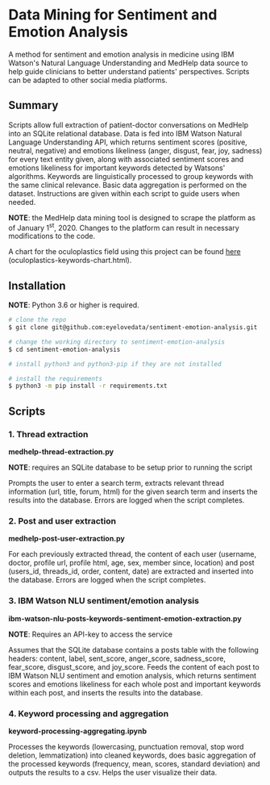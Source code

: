 # Data Mining for Sentiment and Emotion Analysis
A method for sentiment and emotion analysis in medicine using IBM Watson's Natural Language Understanding and MedHelp data source to help guide clinicians to better understand patients' perspectives. Scripts can be adapted to other social media platforms.

## Summary
Scripts allow full extraction of patient-doctor conversations on MedHelp into an SQLite relational database. Data is fed into IBM Watson Natural Language Understanding API, which returns sentiment scores (positive, neutral, negative) and emotions likeliness (anger, disgust, fear, joy, sadness) for every text entity given, along with associated sentiment scores and emotions likeliness for important keywords detected by Watsons' algorithms. Keywords are linguistically processed to group keywords with the same clinical relevance. Basic data aggregation is performed on the dataset. Instructions are given within each script to guide users when needed.

**NOTE**: the MedHelp data mining tool is designed to scrape the platform as of January 1<sup>st</sup>, 2020. Changes to the platform can result in necessary modifications to the code.

A chart for the oculoplastics field using this project can be found [here](https://oculoplastics-keywords.herokuapp.com/) (oculoplastics-keywords-chart.html).

## Installation
**NOTE**: Python 3.6 or higher is required.
```bash
# clone the repo
$ git clone git@github.com:eyelovedata/sentiment-emotion-analysis.git

# change the working directory to sentiment-emotion-analysis
$ cd sentiment-emotion-analysis

# install python3 and python3-pip if they are not installed

# install the requirements
$ python3 -m pip install -r requirements.txt
```

## Scripts
### 1. Thread extraction 
**medhelp-thread-extraction.py**

**NOTE**: requires an SQLite database to be setup prior to running the script

Prompts the user to enter a search term, extracts relevant thread information (url, title, forum, html) for the given search term and inserts the results into the database. Errors are logged when the script completes.

### 2. Post and user extraction
**medhelp-post-user-extraction.py**

For each previously extracted thread, the content of each user (username, doctor, profile url, profile html, age, sex, member since, location) and post (users_id, threads_id, order, content, date) are extracted and inserted into the database. Errors are logged when the script completes.

### 3. IBM Watson NLU sentiment/emotion analysis
**ibm-watson-nlu-posts-keywords-sentiment-emotion-extraction.py**

**NOTE**: Requires an API-key to access the service

Assumes that the SQLite database contains a posts table with the following headers: content, label, sent_score, anger_score, sadness_score, fear_score, disgust_score, and joy_score. Feeds the content of each post to IBM Watson NLU sentiment and emotion analysis, which returns sentiment scores and emotions likeliness for each whole post and important keywords within each post, and inserts the results into the database.

### 4. Keyword processing and aggregation
**keyword-processing-aggregating.ipynb**

Processes the keywords (lowercasing, punctuation removal, stop word deletion, lemmatization) into cleaned keywords, does basic aggregation of the processed keywords (frequency, mean, scores, standard deviation) and outputs the results to a csv. Helps the user visualize their data.
